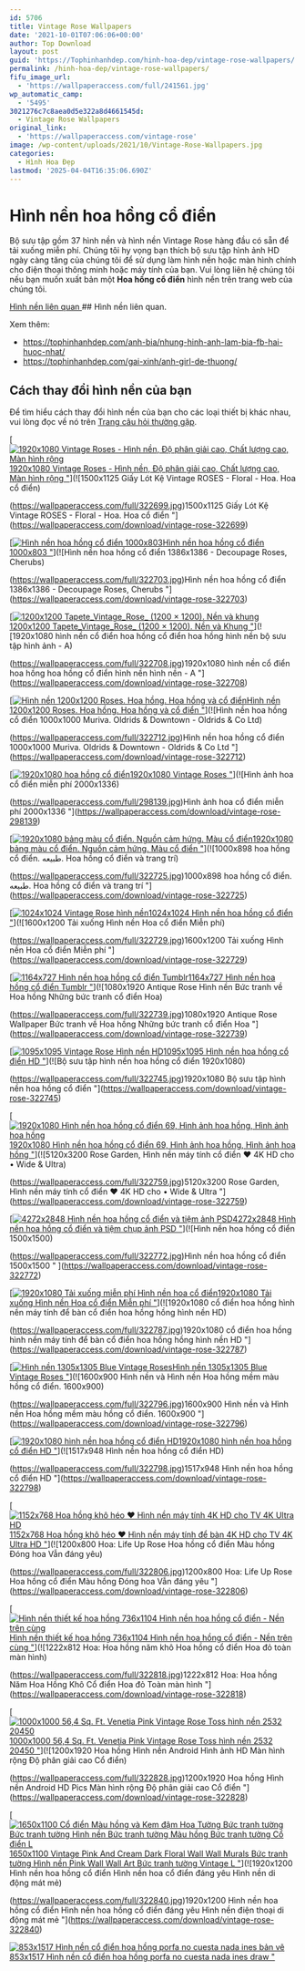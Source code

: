 ```yaml
---
id: 5706
title: Vintage Rose Wallpapers
date: '2021-10-01T07:06:06+00:00'
author: Top Download
layout: post
guid: 'https://Tophinhanhdep.com/hinh-hoa-dep/vintage-rose-wallpapers/'
permalink: /hinh-hoa-dep/vintage-rose-wallpapers/
fifu_image_url:
  - 'https://wallpaperaccess.com/full/241561.jpg'
wp_automatic_camp:
  - '5495'
3021276c7c8aea0d5e322a8d4661545d:
  - Vintage Rose Wallpapers
original_link:
  - 'https://wallpaperaccess.com/vintage-rose'
image: /wp-content/uploads/2021/10/Vintage-Rose-Wallpapers.jpg
categories:
  - Hình Hoa Đẹp
lastmod: '2025-04-04T16:35:06.690Z'
---
```

# Hình nền hoa hồng cổ điển

Bộ sưu tập gồm 37 hình nền và hình nền Vintage Rose hàng đầu có sẵn để tải xuống miễn phí. Chúng tôi hy vọng bạn thích bộ sưu tập hình ảnh HD ngày càng tăng của chúng tôi để sử dụng làm hình nền hoặc màn hình chính cho điện thoại thông minh hoặc máy tính của bạn. Vui lòng liên hệ chúng tôi nếu bạn muốn xuất bản một **Hoa hồng cổ điển** hình nền trên trang web của chúng tôi.

[Hình nền liên quan ](#related) ## Hình nền liên quan.

   
 Xem thêm:

   
- <https://tophinhanhdep.com/anh-bia/nhung-hinh-anh-lam-bia-fb-hai-huoc-nhat/>
- <https://tophinhanhdep.com/gai-xinh/anh-girl-de-thuong/>

## Cách thay đổi hình nền của bạn

Để tìm hiểu cách thay đổi hình nền của bạn cho các loại thiết bị khác nhau, vui lòng đọc về nó trên [Trang câu hỏi thường gặp](https://tophinhanhdep.com/faq/).

  
[[![1920x1080 Vintage Roses - Hình nền, Độ phân giải cao, Chất lượng cao, Màn hình rộng](https://wallpaperaccess.com/full/241561.jpg)1920x1080 Vintage Roses - Hình nền, Độ phân giải cao, Chất lượng cao, Màn hình rộng "](https://wallpaperaccess.com/download/vintage-rose-241561)](![1500x1125 Giấy Lót Kệ Vintage ROSES - Floral - Hoa.  Hoa cổ điển)

(https://wallpaperaccess.com/full/322699.jpg)1500x1125 Giấy Lót Kệ Vintage ROSES - Floral - Hoa. Hoa cổ điển "](https://wallpaperaccess.com/download/vintage-rose-322699)

[[![Hình nền hoa hồng cổ điển 1000x803](https://wallpaperaccess.com/full/322700.jpg)Hình nền hoa hồng cổ điển 1000x803 "](https://wallpaperaccess.com/download/vintage-rose-322700)](![Hình nền hoa hồng cổ điển 1386x1386 - Decoupage Roses, Cherubs)

(https://wallpaperaccess.com/full/322703.jpg)Hình nền hoa hồng cổ điển 1386x1386 - Decoupage Roses, Cherubs "](https://wallpaperaccess.com/download/vintage-rose-322703)

[[![1200x1200 Tapete_Vintage_Rose_ (1200 × 1200).  Nền và khung](https://wallpaperaccess.com/full/322707.jpg)1200x1200 Tapete\_Vintage\_Rose\_ (1200 × 1200). Nền và Khung "](https://wallpaperaccess.com/download/vintage-rose-322707)](![1920x1080 hình nền cổ điển hoa hồng cổ điển hoa hồng hình nền bộ sưu tập hình ảnh - A)

(https://wallpaperaccess.com/full/322708.jpg)1920x1080 hình nền cổ điển hoa hồng hoa hồng cổ điển hình nền hình nền - A "](https://wallpaperaccess.com/download/vintage-rose-322708)

[[![Hình nền 1200x1200 Roses.  Hoa hồng.  Hoa hồng và cổ điển](https://wallpaperaccess.com/full/322711.jpg)Hình nền 1200x1200 Roses. Hoa hồng. Hoa hồng và cổ điển "](https://wallpaperaccess.com/download/vintage-rose-322711)](![Hình nền hoa hồng cổ điển 1000x1000 Muriva.  Oldrids & Downtown - Oldrids & Co Ltd)

(https://wallpaperaccess.com/full/322712.jpg)Hình nền hoa hồng cổ điển 1000x1000 Muriva. Oldrids &amp; Downtown - Oldrids &amp; Co Ltd "](https://wallpaperaccess.com/download/vintage-rose-322712)

[[![1920x1080 hoa hồng cổ điển](https://wallpaperaccess.com/full/322717.jpg)1920x1080 Vintage Roses "](https://wallpaperaccess.com/download/vintage-rose-322717)](![Hình ảnh hoa cổ điển miễn phí 2000x1336)

(https://wallpaperaccess.com/full/298139.jpg)Hình ảnh hoa cổ điển miễn phí 2000x1336 "](https://wallpaperaccess.com/download/vintage-rose-298139)

[[![1920x1080 bảng màu cổ điển.  Nguồn cảm hứng.  Màu cổ điển](https://wallpaperaccess.com/full/322723.jpg)1920x1080 bảng màu cổ điển. Nguồn cảm hứng. Màu cổ điển "](https://wallpaperaccess.com/download/vintage-rose-322723)](![1000x898 hoa hồng cổ điển.  طبيعه.  Hoa hồng cổ điển và trang trí)

(https://wallpaperaccess.com/full/322725.jpg)1000x898 hoa hồng cổ điển. طبيعه. Hoa hồng cổ điển và trang trí "](https://wallpaperaccess.com/download/vintage-rose-322725)

[[![1024x1024 Vintage Rose hình nền](https://wallpaperaccess.com/full/322727.jpg)1024x1024 Hình nền hoa hồng cổ điển "](https://wallpaperaccess.com/download/vintage-rose-322727)](![1600x1200 Tải xuống Hình nền Hoa cổ điển Miễn phí)

(https://wallpaperaccess.com/full/322729.jpg)1600x1200 Tải xuống Hình nền Hoa cổ điển Miễn phí "](https://wallpaperaccess.com/download/vintage-rose-322729)

[[![1164x727 Hình nền hoa hồng cổ điển Tumblr](https://wallpaperaccess.com/full/322738.jpg)1164x727 Hình nền hoa hồng cổ điển Tumblr "](https://wallpaperaccess.com/download/vintage-rose-322738)](![1080x1920 Antique Rose Hình nền Bức tranh về Hoa hồng Những bức tranh cổ điển Hoa)

(https://wallpaperaccess.com/full/322739.jpg)1080x1920 Antique Rose Wallpaper Bức tranh về Hoa hồng Những bức tranh cổ điển Hoa "](https://wallpaperaccess.com/download/vintage-rose-322739)

[[![1095x1095 Vintage Rose Hình nền HD](https://wallpaperaccess.com/full/322740.jpg)1095x1095 Hình nền hoa hồng cổ điển HD "](https://wallpaperaccess.com/download/vintage-rose-322740)](![Bộ sưu tập hình nền hoa hồng cổ điển 1920x1080)

(https://wallpaperaccess.com/full/322745.jpg)1920x1080 Bộ sưu tập hình nền hoa hồng cổ điển "](https://wallpaperaccess.com/download/vintage-rose-322745)

[[![1920x1080 Hình nền hoa hồng cổ điển 69, Hình ảnh hoa hồng, Hình ảnh hoa hồng](https://wallpaperaccess.com/full/322748.jpg)1920x1080 Hình nền hoa hồng cổ điển 69, Hình ảnh hoa hồng, Hình ảnh hoa hồng "](https://wallpaperaccess.com/download/vintage-rose-322748)](![5120x3200 Rose Garden, Hình nền máy tính cổ điển ❤ 4K HD cho • Wide & Ultra)

(https://wallpaperaccess.com/full/322759.jpg)5120x3200 Rose Garden, Hình nền máy tính cổ điển ❤ 4K HD cho • Wide &amp; Ultra "](https://wallpaperaccess.com/download/vintage-rose-322759)

[[![4272x2848 Hình nền hoa hồng cổ điển và tiệm ảnh PSD](https://wallpaperaccess.com/full/322766.jpg)4272x2848 Hình nền hoa hồng cổ điển và tiệm chụp ảnh PSD "](https://wallpaperaccess.com/download/vintage-rose-322766)](![Hình nền hoa hồng cổ điển 1500x1500)

(https://wallpaperaccess.com/full/322772.jpg)Hình nền hoa hồng cổ điển 1500x1500 " ](https://wallpaperaccess.com/download/vintage-rose-322772)

[[![1920x1080 Tải xuống miễn phí Hình nền hoa cổ điển](https://wallpaperaccess.com/full/322775.jpg)1920x1080 Tải xuống Hình nền Hoa cổ điển Miễn phí "](https://wallpaperaccess.com/download/vintage-rose-322775)](![1920x1080 cổ điển hoa hồng hình nền máy tính để bàn cổ điển hoa hồng hồng hình nền HD)

(https://wallpaperaccess.com/full/322787.jpg)1920x1080 cổ điển hoa hồng hình nền máy tính để bàn cổ điển hoa hồng hồng hình nền HD "](https://wallpaperaccess.com/download/vintage-rose-322787)

[[![Hình nền 1305x1305 Blue Vintage Roses](https://wallpaperaccess.com/full/322793.jpg)Hình nền 1305x1305 Blue Vintage Roses "](https://wallpaperaccess.com/download/vintage-rose-322793)](![1600x900 Hình nền và Hình nền Hoa hồng mềm màu hồng cổ điển.  1600x900)

(https://wallpaperaccess.com/full/322796.jpg)1600x900 Hình nền và Hình nền Hoa hồng mềm màu hồng cổ điển. 1600x900 "](https://wallpaperaccess.com/download/vintage-rose-322796)

[[![1920x1080 hình nền hoa hồng cổ điển HD](https://wallpaperaccess.com/full/322797.jpg)1920x1080 hình nền hoa hồng cổ điển HD "](https://wallpaperaccess.com/download/vintage-rose-322797)](![1517x948 Hình nền hoa hồng cổ điển HD)

(https://wallpaperaccess.com/full/322798.jpg)1517x948 Hình nền hoa hồng cổ điển HD "](https://wallpaperaccess.com/download/vintage-rose-322798)

[[![1152x768 Hoa hồng khô héo ❤ Hình nền máy tính 4K HD cho TV 4K Ultra HD](https://wallpaperaccess.com/full/322803.jpg)1152x768 Hoa hồng khô héo ❤ Hình nền máy tính để bàn 4K HD cho TV 4K Ultra HD "](https://wallpaperaccess.com/download/vintage-rose-322803)](![1200x800 Hoa: Life Up Rose Hoa hồng cổ điển Màu hồng Đóng hoa Vẫn đáng yêu)

(https://wallpaperaccess.com/full/322806.jpg)1200x800 Hoa: Life Up Rose Hoa hồng cổ điển Màu hồng Đóng hoa Vẫn đáng yêu "](https://wallpaperaccess.com/download/vintage-rose-322806)

[[![Hình nền thiết kế hoa hồng 736x1104 Hình nền hoa hồng cổ điển - Nền trên cùng](https://wallpaperaccess.com/full/322807.jpg)Hình nền thiết kế hoa hồng 736x1104 Hình nền hoa hồng cổ điển - Nền trên cùng "](https://wallpaperaccess.com/download/vintage-rose-322807)](![1222x812 Hoa: Hoa hồng năm khô Hoa hồng cổ điển Hoa đỏ toàn màn hình)

(https://wallpaperaccess.com/full/322818.jpg)1222x812 Hoa: Hoa hồng Năm Hoa Hồng Khô Cổ điển Hoa đỏ Toàn màn hình "](https://wallpaperaccess.com/download/vintage-rose-322818)

[[![1000x1000 56,4 Sq.  Ft.  Venetia Pink Vintage Rose Toss hình nền 2532 20450](https://wallpaperaccess.com/full/322819.jpg)1000x1000 56,4 Sq. Ft. Venetia Pink Vintage Rose Toss hình nền 2532 20450 "](https://wallpaperaccess.com/download/vintage-rose-322819)](![1200x1920 Hoa hồng Hình nền Android Hình ảnh HD Màn hình rộng Độ phân giải cao Cổ điển)

(https://wallpaperaccess.com/full/322828.jpg)1200x1920 Hoa hồng Hình nền Android HD Pics Màn hình rộng Độ phân giải cao Cổ điển "](https://wallpaperaccess.com/download/vintage-rose-322828)

[[![1650x1100 Cổ điển Màu hồng và Kem đậm Hoa Tường Bức tranh tường Bức tranh tường Hình nền Bức tranh tường Màu hồng Bức tranh tường Cổ điển L](https://wallpaperaccess.com/full/322837.jpg)1650x1100 Vintage Pink And Cream Dark Floral Wall Wall Murals Bức tranh tường Hình nền Pink Wall Wall Art Bức tranh tường Vintage L "](https://wallpaperaccess.com/download/vintage-rose-322837)](![1920x1200 Hình nền hoa hồng cổ điển Hình nền hoa cổ điển đáng yêu Hình nền di động mát mẻ)

(https://wallpaperaccess.com/full/322840.jpg)1920x1200 Hình nền hoa hồng cổ điển Hình nền hoa hồng cổ điển đáng yêu Hình nền điện thoại di động mát mẻ "](https://wallpaperaccess.com/download/vintage-rose-322840)

[![853x1517 Hình nền cổ điển hoa hồng porfa no cuesta nada ines bản vẽ](https://wallpaperaccess.com/full/322847.jpg)853x1517 Hình nền cổ điển hoa hồng porfa no cuesta nada ines draw "](https://wallpaperaccess.com/download/vintage-rose-322847)
